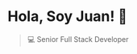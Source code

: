 <div>
  <h1>Hola, Soy Juan! 👋</h1>
  <blockquote>
    <p>💻 Senior Full Stack Developer</p>
  </blockquote>
</div>

<!--
**jaracoder/jaracoder** is a ✨ _special_ ✨ repository because its `README.md` (this file) appears on your GitHub profile.

Here are some ideas to get you started:

- 🔭 I’m currently working on ...
- 🌱 I’m currently learning ...
- 👯 I’m looking to collaborate on ...
- 🤔 I’m looking for help with ...
- 💬 Ask me about ...
- 📫 How to reach me: ...
- 😄 Pronouns: ...
- ⚡ Fun fact: ...
-->
